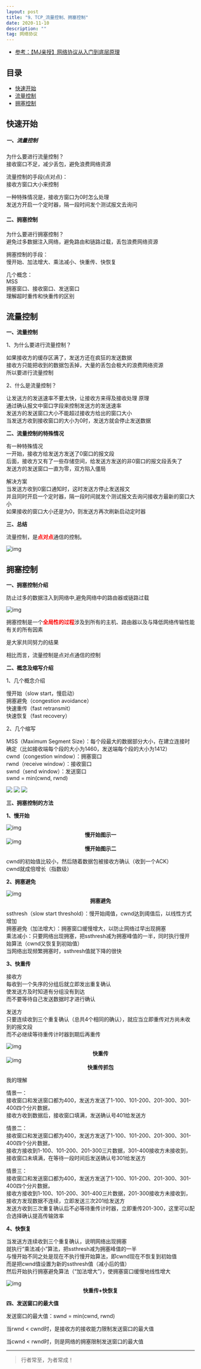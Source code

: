 ```yaml
---
layout: post
title: "9、TCP_流量控制、拥塞控制"
date: 2020-11-10
description: ""
tag: 网络协议
---
```




- [参考：【MJ亲授】网络协议从入门到底层原理](https://ke.qq.com/course/2900359)



## 目录
* [快速开始](#content0)
* [流量控制](#content1)
* [拥塞控制](#content2)


<!-- ************************************************ -->
## <a id="content0">快速开始</a>

##### **一、流量控制**
为什么要进行流量控制？   
接收窗口不足，减少丢包，避免浪费网络资源

流量控制的手段(点对点)：    
接收方窗口大小来控制  

一种特殊情况是，接收方窗口为0时怎么处理    
发送方开启一个定时器，隔一段时间发个测试报文去询问      


#### **二、拥塞控制**
为什么要进行拥塞控制？  
避免过多数据注入网络，避免路由和链路过载，丢包浪费网络资源     

拥塞控制的手段：    
慢开始、加法增大、乘法减小、快重传、快恢复       


几个概念：    
MSS    
拥塞窗口、接收窗口、发送窗口     
理解超时重传和快重传的区别     





<!-- ************************************************ -->
## <a id="content1"></a>流量控制

**一、流量控制**

1、为什么要进行流量控制？

如果接收方的缓存区满了，发送方还在疯狂的发送数据          
接收方只能把收到的数据包丢掉，大量的丢包会极大的浪费网络资源          
所以要进行流量控制  

2、什么是流量控制？ 

让发送方的发送速率不要太快，让接收方来得及接收处理
原理          
通过确认报文中窗口字段来控制发送方的发送速率          
发送方的发送窗口大小不能超过接收方给出的窗口大小          
当发送方收到接收窗口的大小为0时，发送方就会停止发送数据          

**二、流量控制的特殊情况**

有一种特殊情况       
一开始，接收方给发送方发送了0窗口的报文段       
后面，接收方又有了一些存储空间，给发送方发送的非0窗口的报文段丢失了       
发送方的发送窗口一直为零，双方陷入僵局  

解决方案       
当发送方收到0窗口通知时，这时发送方停止发送报文       
并且同时开启一个定时器，隔一段时间就发个测试报文去询问接收方最新的窗口大小       
如果接收的窗口大小还是为0，则发送方再次刷新启动定时器       

**三、总结**

流量控制，是<span style="color:red;font-weight:bold">点对点</span>通信的控制。

<img src="/images/Network/tcp18.png" alt="img">


<!-- ************************************************ -->
## <a id="content2"></a>拥塞控制

**一、拥塞控制介绍**        

防止过多的数据注入到网络中,避免网络中的路由器或链路过载    

<img src="/images/Network/tcp12.png" alt="img">

拥塞控制是一个<span style="color:red;font-weight:bold">全局性的过程</span>涉及到所有的主机、路由器以及与降低网络传输性能有关的所有因素 

是大家共同努力的结果  

相比而言，流量控制是点对点通信的控制        


**二、概念及缩写介绍**

1、几个概念介绍

慢开始（slow start，慢启动）       
拥塞避免（congestion avoidance）        
快速重传（fast retransmit）        
快速恢复（fast recovery）        

2、几个缩写

MSS（Maximum Segment Size）：每个段最大的数据部分大小，在建立连接时确定（比如接收端每个段的大小为1460，发送端每个段的大小为1412）       
cwnd（congestion window）：拥塞窗口     
rwnd（receive window）：接收窗口     
swnd（send window）：发送窗口     
swnd = min(cwnd, rwnd)      

<img src="/images/Network/tcp35.png">
<img src="/images/Network/tcp36.png">
<img src="/images/Network/tcp37.png">



**三、拥塞控制的方法**

**1、慢开始**

<img src="/images/Network/tcp13.png" alt="img">
<center style="font-weight:bold">慢开始图示一</center>


<img src="/images/Network/tcp14.png" alt="img">
<center style="font-weight:bold">慢开始图示二</center>

cwnd的初始值比较小，然后随着数据包被接收方确认（收到一个ACK）       
cwnd就成倍增长（指数级）       

**2、拥塞避免**

<img src="/images/Network/tcp15.png" alt="img">
<center style="font-weight:bold">拥塞避免</center>

ssthresh（slow start threshold）：慢开始阈值，cwnd达到阈值后，以线性方式增加         
拥塞避免（加法增大）：拥塞窗口缓慢增大，以防止网络过早出现拥塞         
乘法减小：只要网络出现拥塞，把ssthresh减为拥塞峰值的一半，同时执行慢开始算法（cwnd又恢复到初始值）         
当网络出现频繁拥塞时，ssthresh值就下降的很快         


**3、快重传**

接收方      
每收到一个失序的分组后就立即发出重复确认      
使发送方及时知道有分组没有到达      
而不要等待自己发送数据时才进行确认      

发送方      
只要连续收到三个重复确认（总共4个相同的确认），就应当立即重传对方尚未收到的报文段      
而不必继续等待重传计时器到期后再重传      

<img src="/images/Network/tcp16.png" alt="img">
<center style="font-weight:bold">快重传</center>

<img src="/images/Network/tcp19.png" alt="img">
<center style="font-weight:bold">快重传抓包</center>

我的理解

情景一：    
接收窗口和发送窗口都为400，发送方发送了1-100、101-200、201-300、301-400四个分片数据，       
接收方收到数据后，接收窗口填满，发送确认号401给发送方    


情景二：    
接收窗口和发送窗口都为400，发送方发送了1-100、101-200、201-300、301-400四个分片数据，       
接收方接收到1-100、101-200、201-300三片数据，301-400接收方未接收到，    
接收窗口未填满，在等待一段时间后发送确认号301给发送方     

情景三：    
接收窗口和发送窗口都为400，发送方发送了1-100、101-200、201-300、301-400四个分片数据，    
接收方接收到1-100、101-200、301-400三片数据，201-300接收方未接收到，        
接收方发现数据不连续，立即发送三次201给发送方    
发送方收到三次重复确认后不必等待重传计时器，立即重传201-300，这里可以配合选择确认提高传输效率     




**4、快恢复**

当发送方连续收到三个重复确认，说明网络出现拥塞       
就执行“乘法减小”算法，把ssthresh减为拥塞峰值的一半      
与慢开始不同之处是现在不执行慢开始算法，即cwnd现在不恢复到初始值       
而是把cwnd值设置为新的ssthresh值（减小后的值）       
然后开始执行拥塞避免算法（“加法增大”），使拥塞窗口缓慢地线性增大       

<img src="/images/Network/tcp17.png" alt="img">
<center style="font-weight:bold">快重传+快恢复</center>

**四、发送窗口的最大值**

发送窗口的最大值：swnd = min(cwnd, rwnd)

当rwnd < cwnd时，是接收方的接收能力限制发送窗口的最大值

当cwnd < rwnd时，则是网络的拥塞限制发送窗口的最大值





----------
>  行者常至，为者常成！


